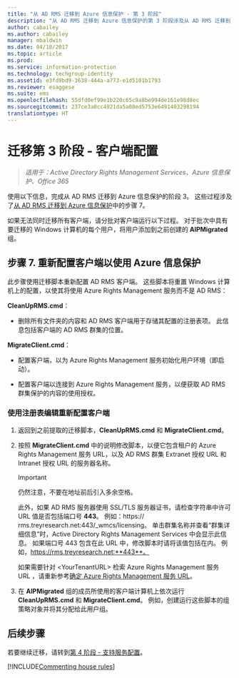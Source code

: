 ```yaml
---
title: "从 AD RMS 迁移到 Azure 信息保护 - 第 3 阶段"
description: "从 AD RMS 迁移到 Azure 信息保护的第 3 阶段涉及从 AD RMS 迁移到 Azure 信息保护中的步骤 7。"
author: cabailey
ms.author: cabailey
manager: mbaldwin
ms.date: 04/18/2017
ms.topic: article
ms.prod: 
ms.service: information-protection
ms.technology: techgroup-identity
ms.assetid: e3fd9bd9-3638-444a-a773-e1d5101b1793
ms.reviewer: esaggese
ms.suite: ems
ms.openlocfilehash: 55dfd0ef99e1b220c65c9a8be994de161e98d8ec
ms.sourcegitcommit: 237ce3a0cc4921da5a08ed5753e6491403298194
translationtype: HT
---
```

# <a name="migration-phase-3---client-side-configuration"></a>迁移第 3 阶段 - 客户端配置

>*适用于：Active Directory Rights Management Services、Azure 信息保护、Office 365*

使用以下信息，完成从 AD RMS 迁移到 Azure 信息保护的阶段 3。 这些过程涉及了[从 AD RMS 迁移到 Azure 信息保护](migrate-from-ad-rms-to-azure-rms.md)中的步骤 7。

如果无法同时迁移所有客户端，请分批对客户端运行以下过程。 对于批次中具有要迁移的 Windows 计算机的每个用户，将用户添加到之前创建的 **AIPMigrated** 组。

## <a name="step-7-reconfigure-clients-to-use-azure-information-protection"></a>步骤 7. 重新配置客户端以使用 Azure 信息保护

此步骤使用迁移脚本重新配置 AD RMS 客户端。 这些脚本将重置 Windows 计算机上的配置，以使其将使用 Azure Rights Management 服务而不是 AD RMS： 

**CleanUpRMS.cmd**：

- 删除所有文件夹的内容和 AD RMS 客户端用于存储其配置的注册表项。 此信息包括客户端的 AD RMS 群集的位置。

**MigrateClient.cmd**：

- 配置客户端，以为 Azure Rights Management 服务初始化用户环境（即启动）。

-  配置客户端以连接到 Azure Rights Management 服务，以便获取 AD RMS 群集保护的内容的使用授权。 


### <a name="client-reconfiguration-by-using-registry-edits"></a>使用注册表编辑重新配置客户端

1. 返回到之前提取的迁移脚本，**CleanUpRMS.cmd** 和 **MigrateClient.cmd**。

2.  按照 **MigrateClient.cmd** 中的说明修改脚本，以便它包含租户的 Azure Rights Management 服务 URL，以及 AD RMS 群集 Extranet 授权 URL 和 Intranet 授权 URL 的服务器名称。

    > [!IMPORTANT]
    > 仍然注意，不要在地址前后引入多余空格。
    > 
    > 此外，如果 AD RMS 服务器使用 SSL/TLS 服务器证书，请检查字符串中许可 URL 值是否包括端口号 **443**。 例如：https:// rms.treyresearch.net:443/_wmcs/licensing。 单击群集名称并查看“群集详细信息”时，Active Directory Rights Management Services 中会显示此信息。 如果端口号 443 包含在此 URL 中，修改脚本时请将该值包括在内。 例如，https://rms.treyresearch.net:**443**。 

    如果需要针对 &lt;YourTenantURL&gt; 检索 Azure Rights Management 服务 URL ，请重新参考[确定 Azure Rights Management 服务 URL](migrate-from-ad-rms-phase1.md#to-identify-your-azure-rights-management-service-url)。

3.  在 **AIPMigrated** 组的成员所使用的客户端计算机上依次运行 **CleanUpRMS.cmd** 和 **MigrateClient.cmd**。 例如，创建运行这些脚本的组策略对象并将其分配给此用户组。


## <a name="next-steps"></a>后续步骤
若要继续迁移，请转到[第 4 阶段 - 支持服务配置](migrate-from-ad-rms-phase3.md)。

[!INCLUDE[Commenting house rules](../includes/houserules.md)]